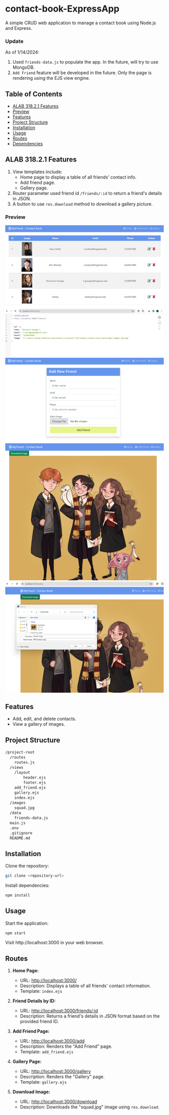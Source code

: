 # contact-book-ExpressApp

A simple CRUD web application to manage a contact book using Node.js and Express.

### Update

As of 1/14/2024:

1. Used `friends-data.js` to populate the app. In the future, will try to use MongoDB.
2. `Add Friend` feature will be developed in the future. Only the page is rendering using the EJS view engine.

## Table of Contents

- [ALAB 318.2.1 Features](#ALAB-318.2.1-Features)
- [Preview](#preview)
- [Features](#features)
- [Project Structure](#project-structure)
- [Installation](#installation)
- [Usage](#usage)
- [Routes](#routes)
- [Dependencies](#dependencies)

## ALAB 318.2.1 Features

1. View templates include:
   - Home page to display a table of all friends' contact info.
   - Add friend page.
   - Gallery page.
2. Router parameter used friend id `/friends/:id` to return a friend's details in JSON.
3. A button to use `res.download` method to download a gallery picture.

### Preview

![ALAB 318.2.1 Preview](./preview/preview1.png)
![ALAB 318.2.1 Preview](./preview/preview2.png)
![ALAB 318.2.1 Preview](./preview/preview3.png)
![ALAB 318.2.1 Preview](./preview/preview4.png)
![ALAB 318.2.1 Preview](./preview/preview5.png)

## Features

- Add, edit, and delete contacts.
- View a gallery of images.

## Project Structure

```plaintext
/project-root
  /routes
    routes.js
  /views
    /layout
        header.ejs
        footer.ejs
    add_friend.ejs
    gallery.ejs
    index.ejs
  /images
    squad.jpg
  /data
    friends-data.js
  main.js
  .env
  .gitignore
  README.md
```

## Installation

Clone the repository:

```bash
git clone <repository-url>
```

Install dependencies:

```bash
npm install
```

## Usage

Start the application:

```bash
npm start
```

Visit http://localhost:3000 in your web browser.

## Routes

1. **Home Page:**

   - URL: [http://localhost:3000/](http://localhost:3000/)
   - Description: Displays a table of all friends' contact information.
   - Template: `index.ejs`

2. **Friend Details by ID:**

   - URL: [http://localhost:3000/friends/:id](http://localhost:3000/friends/:id)
   - Description: Returns a friend's details in JSON format based on the provided friend ID.

3. **Add Friend Page:**

   - URL: [http://localhost:3000/add](http://localhost:3000/add)
   - Description: Renders the "Add Friend" page.
   - Template: `add_friend.ejs`

4. **Gallery Page:**

   - URL: [http://localhost:3000/gallery](http://localhost:3000/gallery)
   - Description: Renders the "Gallery" page.
   - Template: `gallery.ejs`

5. **Download Image:**

   - URL: [http://localhost:3000/download](http://localhost:3000/download)
   - Description: Downloads the "squad.jpg" image using `res.download`.
